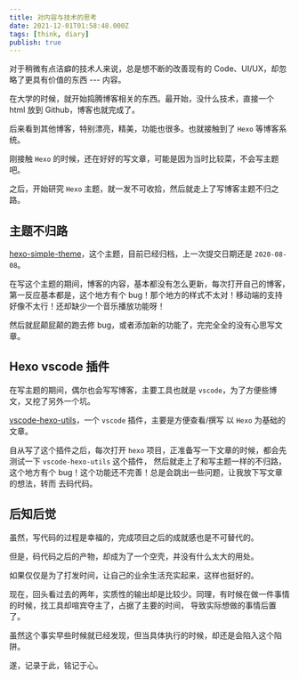 ```yaml
---
title: 对内容与技术的思考
date: 2021-12-01T01:58:48.000Z
tags: [think, diary]
publish: true
---
```


对于稍微有点洁癖的技术人来说，总是想不断的改善现有的 Code、UI/UX，却忽略了更具有价值的东西 --- 内容。

在大学的时候，就开始捣腾博客相关的东西。最开始，没什么技术，直接一个 html 放到 Github，博客也就完成了。

后来看到其他博客，特别漂亮，精美，功能也很多。也就接触到了 `Hexo` 等博客系统。

刚接触 `Hexo` 的时候，还在好好的写文章，可能是因为当时比较菜，不会写主题吧。

之后，开始研究 `Hexo` 主题，就一发不可收拾，然后就走上了写博客主题不归之路。

<!-- more -->

## 主题不归路

[hexo-simple-theme]，这个主题，目前已经归档，上一次提交日期还是 `2020-08-08`。

在写这个主题的期间，博客的内容，基本都没有怎么更新，每次打开自己的博客，第一反应基本都是，这个地方有个 bug！那个地方的样式不太对！移动端的支持好像不太行！还却缺少一个音乐播放功能呀！

然后就屁颠屁颠的跑去修 bug，或者添加新的功能了，完完全全的没有心思写文章。

## Hexo vscode 插件

在写主题的期间，偶尔也会写写博客，主要工具也就是 `vscode`，为了方便些博文，又挖了另外一个坑。

[vscode-hexo-utils]，一个 `vscode` 插件，主要是方便查看/撰写 以 `Hexo` 为基础的文章。

自从写了这个插件之后，每次打开 `hexo` 项目，正准备写一下文章的时候，都会先测试一下 `vscode-hexo-utils` 这个插件，
然后就走上了和写主题一样的不归路，这个地方有个 bug！这个功能还不完善！总是会跳出一些问题，让我放下写文章的想法，转而
去码代码。

## 后知后觉

虽然，写代码的过程是幸福的，完成项目之后的成就感也是不可替代的。

但是，码代码之后的产物，却成为了一个空壳，并没有什么太大的用处。

如果仅仅是为了打发时间，让自己的业余生活充实起来，这样也挺好的。

现在，回头看过去的两年，实质性的输出却是比较少。同理，有时候在做一件事情的时候，找工具却喧宾夺主了，占据了主要的时间，
导致实际想做的事情后置了。

虽然这个事实早些时候就已经发现，但当具体执行的时候，却还是会陷入这个陷阱。

遂，记录于此，铭记于心。

[vscode-hexo-utils]: https://github.com/0x-jerry/vscode-hexo-utils
[hexo-simple-theme]: https://github.com/0x-jerry/hexo-theme-simple
